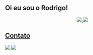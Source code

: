## Oi eu sou o Rodrigo!
<div align="center">
  <a href="https://github.com/rodrigocsdev">
  <img src="https://github-readme-stats.vercel.app/api?username=rodrigocsdev&show_icons=true&theme=dark#gh-dark-mode-only&include_all_commits=true&count_private=true)"/>
  <img src="https://github-readme-stats.vercel.app/api/top-langs/?username=rodrigocsdev&layout=donut-vertical&theme=dark#gh-dark-mode-only"/>
</div>


  ## Contato

<div>   
<a href="mailto:carvalhosantos.rodrigo@gmail.com"><img src="https://img.shields.io/badge/-Gmail-%23333?style=for-the-badge&logo=gmail&logoColor=white" target="_blank"></a>
<a href="https://www.linkedin.com/in/rodrigo-cs/" target="_blank"><img src="https://img.shields.io/badge/-LinkedIn-%230077B5?style=for-the-badge&logo=linkedin&logoColor=white" target="_blank"></a>
<a href="https://github.com/rodrigocsdev/rodrigocsdev/blob/output/github-contribution-grid-snake.svg"><a/>
</div>